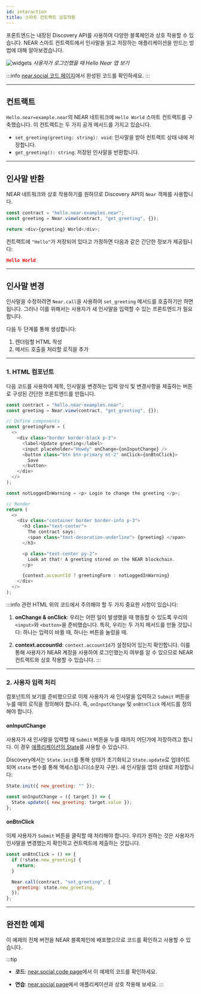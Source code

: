 ```yaml
---
id: interaction
title: 스마트 컨트랙트 상호작용
---
```


프론트엔드는 내장된 Discovery API를 사용하여 다양한 블록체인과 상호 작용할 수 있습니다. NEAR 스마트 컨트랙트에서 인사말을 읽고 저장하는 애플리케이션을 만드는 방법에 대해 알아보겠습니다.

![widgets](/docs/hello-near-logedin.png) *사용자가 로그인했을 때 Hello Near 앱 보기*

:::info
[near.social 코드 페이지](https://near.social/#/mob.near/widget/WidgetSource?src=gagdiez.near/widget/HelloNear)에서 완성된 코드를 확인하세요.
:::

---

## 컨트랙트

`Hello.near=example.near`의 NEAR 네트워크에 `Hello World` 스마트 컨트랙트를 구축했습니다. 이 컨트랙트는 두 가지 공개 메서드를 가지고 있습니다.
- `set_greeting(greeting: string): void`: 인사말을 받아 컨트랙트 상태 내에 저장합니다.
- `get_greeting(): string`: 저장된 인사말을 반환합니다.

---

## 인사말 반환
NEAR 네트워크와 상호 작용하기를 원하므로 Discovery API의 `Near` 객체를 사용합니다.

```ts
const contract = "hello.near-examples.near";
const greeting = Near.view(contract, "get_greeting", {});

return <div>{greeting} World</div>;
```

컨트랙트에 `"Hello"`가 저장되어 있다고 가정하면 다음과 같은 간단한 정보가 제공됩니다:

```json
Hello World
```

---

## 인사말 변경
인사말을 수정하려면 `Near.call`을 사용하여 `set_greeting` 메서드를 호출하기만 하면 됩니다. 그러나 이를 위해서는 사용자가 새 인사말을 입력할 수 있는 프론트엔드가 필요합니다.

다음 두 단계를 통해 생성합니다:
1. 렌더링할 HTML 작성
2. 메서드 호출을 처리할 로직을 추가

<hr class="subsection" />

### 1. HTML 컴포넌트
다음 코드를 사용하여 제목, 인사말을 변경하는 입력 양식 및 변경사항을 제출하는 버튼로 구성된 간단한 프론트엔드를 만듭니다.

```js
const contract = "hello.near-examples.near";
const greeting = Near.view(contract, "get_greeting", {});

// Define components
const greetingForm = (
  <>
    <div class="border border-black p-3">
      <label>Update greeting</label>
      <input placeholder="Howdy" onChange={onInputChange} />
      <button class="btn btn-primary mt-2" onClick={onBtnClick}>
        Save
      </button>
    </div>
  </>
);

const notLoggedInWarning = <p> Login to change the greeting </p>;

// Render
return (
  <>
    <div class="container border border-info p-3">
      <h3 class="text-center">
        The contract says:
        <span class="text-decoration-underline"> {greeting} </span>
      </h3>

      <p class="text-center py-2">
        Look at that! A greeting stored on the NEAR blockchain.
      </p>

      {context.accountId ? greetingForm : notLoggedInWarning}
    </div>
  </>
);
```

:::info 관련 HTML
위의 코드에서 주의해야 할 두 가지 중요한 사항이 있습니다:

1. **onChange & onClick**: 우리는 어떤 일이 발생했을 때 행동할 수 있도록 우리의 `<input>`와 `<button>`을 준비했습니다. 특히, 우리는 두 가지 메서드를 만들 것입니다: 하나는 입력이 바뀔 때, 하나는 버튼을 눌렀을 때.

2. **context.accountId**: `context.accountId`가 설정되어 있는지 확인합니다. 이를 통해 사용자가 NEAR 계정을 사용하여 로그인했는지 여부를 알 수 있으므로 NEAR 컨트랙트와 상호 작용할 수 있습니다.
:::

<hr class="subsection" />

### 2. 사용자 입력 처리
컴포넌트의 보기를 준비했으므로 이제 사용자가 새 인사말을 입력하고 `Submit` 버튼을 누를 때의 로직을 정의해야 합니다. 즉, `onInputChange` 및 `onBtnClick` 메서드를 정의해야 합니다.

#### onInputChange
사용자가 새 인사말을 입력할 때 `Submit` 버튼을 누를 때까지 어딘가에 저장하려고 합니다. 이 경우 [애플리케이션의 State](../api/state.md)를 사용할 수 있습니다.

Discovery에서는 `State.init`를 통해 상태가 초기화되고 `State.update`로 업데이트되며 `state` 변수를 통해 액세스됩니다(소문자 구분). 새 인사말을 앱의 상태로 저장합니다:

```js
State.init({ new_greeting: "" });

const onInputChange = ({ target }) => {
  State.update({ new_greeting: target.value });
};
```

#### onBtnClick
이제 사용자가 `Submit` 버튼을 클릭할 때 처리해야 합니다. 우리가 원하는 것은 사용자가 인사말을 변경했는지 확인하고 컨트랙트에 제출하는 것입니다.

```js
const onBtnClick = () => {
  if (!state.new_greeting) {
    return;
  }

  Near.call(contract, "set_greeting", {
    greeting: state.new_greeting,
  });
};
```

---

## 완전한 예제
이 예제의 전체 버전을 NEAR 블록체인에 배포했으므로 코드를 확인하고 사용할 수 있습니다.

:::tip
- **코드**: [near.social code page](https://near.social/#/mob.near/widget/WidgetSource?src=gagdiez.near/widget/HelloNear)에서 이 예제의 코드를 확인하세요.

- **연습**: [near.social page](https://near.social/#/gagdiez.near/widget/HelloNear)에서 애플리케이션과 상호 작용해 보세요.
:::
